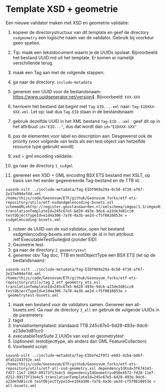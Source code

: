 # Template XSD + geometrie
Een nieuwe validator maken met XSD en geometrie validatie:
1. kopieer de directorystructuur van dit template en geef de directory ```xsdgeometry``` een logische naam van de validator. Gebruik bij voorkeur geen spaties.
1. Tip: maak een tekstdocument waarin je de UUIDs opslaat. Bijvoorbeeld het bestand UUID.md uit het template. Er komen er namelijk verschillende terug.
1. maak een Tag aan met de volgende stappen:
  1. ga naar de directory: ```include-metadata```
  1. genereer een UUID voor de bestandsnaam: https://www.uuidgenerator.net/version4. Bijvoorbeeld: ```XXX-XXX```
  1. hernoem het bestand dat begint met ```Tag-EID....xml``` naar: ```Tag-EIDXXX-XXX.xml```. Let op: laat dus ```Tag-EID``` staan in de bestandsnaam
  1. gebruik dezelfde UUID in het XML bestand ```Tag-EID...xml``` : geef dit op in het attribuut ```id="EID..."```, dus dat wordt dan ```id="EIDXXX-XXX"```
  1. pas de elementen voor label en description aan. Desgewenst ook de priority (voor volgorde van tests als een test object van hetzelfde resource type gebruikt wordt)

1. xsd + gml encoding validatie:
  1. ga naar de directory ```1_xsdgml```
  1. genereer een XSD + GML encoding BSX ETS bestand met XSLT, op basis van het eerder gegenereerde Tag-bestand en de TTB id:
  ```
  saxonb-xslt ../include-metadata/Tag-EIDf969a29a-0c58-4738-af67-2e17e894ef4d.xml /home/thijs/code/Geonovum/ETF/github/Geonovum_forks/etf-ets-repository/utils/etf-xsdandgmlencoding-bsxets.xsl schemaURL=http://register.geostandaarden.nl/xmlschema/imgeo/1.3/imgeo0302/horizontaal/imgeo0302_ent_horizontaal.xsd translationTemplateId=245c67e5-6d28-493e-9dc6-a23de3d81cc0 testObjectTypeId=e1d4a306-7a78-4a3b-ae2d-cf5f0810853e > xsdgmlencoding-bsxets.xml  
  ```
  1. noteer de UUID van de xsd validator, open het bestand xsdgmlencoding-bsxets.xml en noteer de id in het attribuut: /etf:ExecutableTestSuite@id (zonder EID)
1. Geometrie test:
  1. ga naar de directory ```2_geometrytest```
  1. genereer obv Tag doc, TTB en testObjectType een BSX ETS (let op de bestandsnaam):
  ```
  saxonb-xslt ../include-metadata/Tag-EIDf969a29a-0c58-4738-af67-2e17e894ef4d.xml /home/thijs/code/Geonovum/ETF/github/Geonovum_forks/etf-ets-repository/utils/tag_2_etf_geometry_ets.xsl translationTemplateId=245c67e5-6d28-493e-9dc6-a23de3d81cc0 testObjectTypeId=e1d4a306-7a78-4a3b-ae2d-cf5f0810853e >
   geometrytest-bsxets.xml
  ```
1. maak een bestand voor de validators samen. Genereer een all-bsxets.xml. Ga naar de directory ```3_all``` en gebruik de volgende UUIDs in de parameters:
  1. tagid
  1. translationtemplateid: standaard TTB 245c67e5-6d28-493e-9dc6-a23de3d81cc0
  1. executableTestSuite 2 UUIDs van xsd en geometrytest
  1. (optioneel: testobjecttype, als anders dan GML FeatureCollection)
  1. Voorbeeld script:
  ```
  saxonb-xslt ../include-metadata/Tag-EIDafe2f9f2-e603-42b4-bd6f-dfa52243752e.xml /home/thijs/code/Geonovum/ETF/github/Geonovum_forks/etf-ets-repository/utils/etf-all-xsd-geometry.xsl dependencyIdXsd=3f674143-fd27-11e7-1863-09173f13e4c5 dependencyIdGeometry=050e4572-fd28-11e7-d212-09173f13e4c5 translationTemplateId=245c67e5-6d28-493e-9dc6-a23de3d81cc0 testObjectTypeId=e1d4a306-7a78-4a3b-ae2d-cf5f0810853e > all-bsxets.xml
  ```
